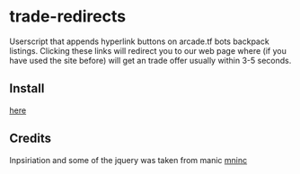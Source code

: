# trade-redirects
Userscript that appends hyperlink buttons on arcade.tf bots backpack listings.
Clicking these links will redirect you to our web page where (if you have used the site before) will get an trade offer usually within 3-5 seconds.

## Install
[here](https://github.com/arcade-tf/trade-redirects/raw/main/redirect.user.js)

## Credits
Inpsiriation and some of the jquery was taken from manic [mninc](https://github.com/mninc)

